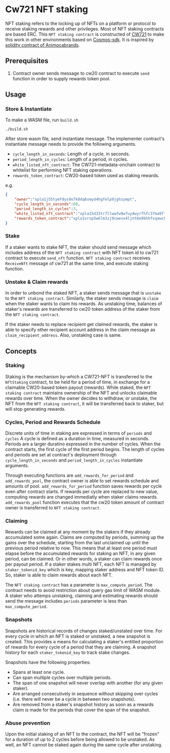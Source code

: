 # Cw721 NFT staking
NFT staking refers to the locking up of NFTs on a platform or protocol to receive staking rewards and other privileges. Most of NFT staking contracts are based ERC. This `NFT staking contract` is constructed of [CW721](https://github.com/CosmWasm/cw-nfts/blob/main/packages/cw721/README.md) to make this work in other environments based on [Cosmos-sdk](https://github.com/cosmos/cosmos-sdk). It is inspired by [solidity contract of Animocabrands](https://github.com/animocabrands/ethereum-contracts-nft_staking).

## Prerequisites
1. Contract owner sends message to cw20 contract to execute `send` function in order to supply rewards token pool.

## Usage
### Store & Instantiate
To make a WASM file, run `build.sh`
```shell
./build.sh
```
After store wasm file, send instantiate message.
The implementer contract's instantiate message needs to provide the following arguments.
- `cycle_length_in_seconds`: Length of a cycle, in seconds.
- `period_length_in_cycles`: Length of a period, in cycles.
- `white_listed_nft_contract`: The CW721-metadata-onchain contract to whitelist for performing NFT staking operations.
- `rewards_token_contract`: CW20-based token used as staking rewards.

e.g.
```json
{
    "owner":"xpla1j55tymfdys9n7k0dq6xmyd4hgfelp9jghzympt",
    "cycle_length_in_seconds":60,
    "period_length_in_cycles":3,
    "white_listed_nft_contract":"xpla15d33tr7llwwfw9w7uy4wyrfhfc37ma9fflkjt6dhsdlrpmwegjeqa20agz",
    "rewards_token_contract":"xpla1vrvp5w6lm3zj9cwevx4ljnt6e9khhfvqawc8f4qa872lcelkdhcqznz49p"
}
```

### Stake
If a staker wants to stake NFT, the staker should send message which includes address of the `NFT staking contract` with NFT token id to cw721 contract to execute `send_nft` function. `NFT staking contract` receives `ReceiveNft` message of cw721 at the same time, and execute staking function. 

### Unstake & Claim rewards
In order to unbond the staked NFT, a staker sends message that is `unstake` to the `NFT staking contract`. Similarly, the staker sends message is `claim` when the staker wants to claim his rewards. As unstaking time, balances of staker's rewards are transferred to cw20 token address of the staker from the `NFT staking contract`. 

If the staker needs to replace recipient get claimed rewards, the staker is able to specify other recipient account address in the claim message as `claim_recipient_address`. Also, unstaking case is same.

## Concepts
### Staking
Staking is the mechanism by-which a CW721-NFT is transferred to the `NftStaking` contract, to be held for a period of time, in exchange for a claimable CW20-based token payout (rewards). While staked, the `NFT staking contract` maintains ownership of the NFT and unlocks claimable rewards over time. When the owner decides to withdraw, or unstake, the NFT from the `NFT staking contract`, it will be transferred back to staker, but will stop generating rewards.

### Cycles, Period and Rewards Schedule
Discrete units of time in staking are expressed in terms of `periods` and `cycles` A cycle is defined as a duration in time, measured in seconds. Periods are a larger duratino expressed in the number of cycles. When the contract starts, the first cycle of the first period begins. The length of cycles and periods are set at contract's deployment through `cycle_length_in_seconds` and `period_length_in_cycles` instantiate arguments.

Through executing functions are `add_rewards_for_period` and `add_rewards_pool`, the contract owner is able to set rewards schedule and amounts of pool. `add_rewards_for_period` function saves rewards per cycle even after contract starts. If rewards per cycle are replaced to new value, computing rewards are changed immediatly when staker claims rewards. `add_rewards_pool` function executes that the cw20 token amount of contract owner is transferred to `NFT staking contract`.

### Claiming
Rewards can be claimed at any moment by the stakers if they already accumulated some again. Claims are computed by periods, summing up the gains over the schedule, starting from the last unclaimed up until the previous period relative to now. This means that at least one period must elapse before the accumulated rewards for staking an NFT, in any given period, can be claimed. Or in other words, a staker can claim rewards once per payout period. If a staker stakes multi NFT, each NFT is managed by `staker_tokenid_key` which is key, mapping staker address and NFT token ID. So, staker is able to claim rewards about each NFT. 

The `NFT staking contract` has a parameter is `max_compute_period`. The contract needs to avoid restriction about query gas limit of WASM module. A staker who attemps unstaking, claiming and estimating rewards should send the message includes `periods` parameter is less than `max_compute_period`. 

### Snapshots
Snapshots are historical records of changes staked/unstated over time. For every cycle in which an NFT is staked or unstaked, a new snapshot is created. This provides a means for calculating a staker's entitled proportion of rewards for every cycle of a period that they are claiming. A snapshot history for each `staker_tokenid_key` to track stake changes.

Snapshots have the following properties:
- Spans at least one cycle.
- Can span multiple cycles over multiple periods.
- The span of one snapshot will never overlap with another (for any given staker).
- Are arranged consecutively in sequence without skipping over cycles (i.e. there will never be a cycle in between two snapshots).
- Are removed from a staker's snapshot history as soon as a rewards claim is made for the periods that cover the span of the snapshot.

### Abuse prevention
Upon the initial staking of an NFT to the contract, the NFT will be "frozen" for a duration of up to 2 cycles before being allowed to be unstaked. As well, an NFT cannot be staked again during the same cycle after unstaking.



